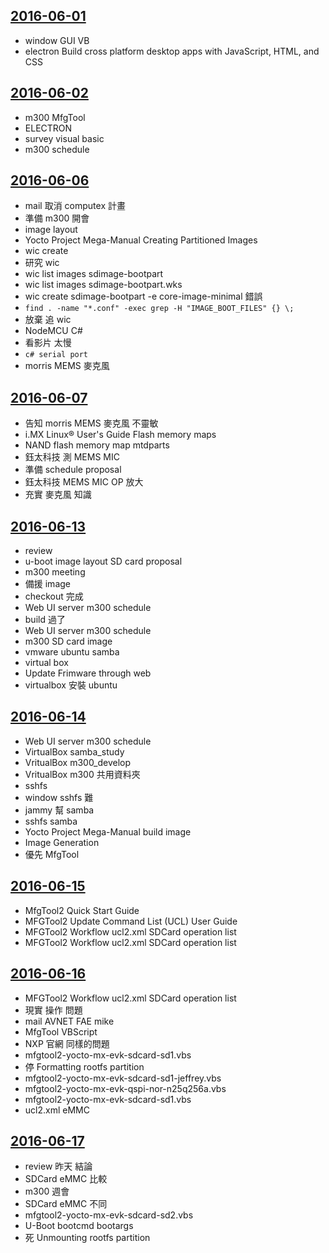 [2016-06-01](https://github.com/silenceuncrio/diary/wiki/20160601_jeffrey)
---
- window GUI  VB
- electron Build cross platform desktop apps with JavaScript, HTML, and CSS

[2016-06-02](https://github.com/silenceuncrio/diary/wiki/20160602_jeffrey)
---
- m300 MfgTool  
- ELECTRON
- survey visual basic
- m300 schedule  

[2016-06-06](https://github.com/silenceuncrio/diary/wiki/20160606_jeffrey)
---
- mail 取消 computex 計畫
- 準備 m300 開會
- image layout
- Yocto Project Mega-Manual Creating Partitioned Images
- wic create
- 研究 wic
- wic list images sdimage-bootpart
- wic list images sdimage-bootpart.wks
- wic create sdimage-bootpart -e core-image-minimal 錯誤
- `find . -name "*.conf" -exec grep -H "IMAGE_BOOT_FILES" {} \;`
- 放棄 追 wic
- NodeMCU C#
- 看影片 太慢  
- `c# serial port`
- morris MEMS 麥克風


[2016-06-07](https://github.com/silenceuncrio/diary/wiki/20160607_jeffrey)
---
- 告知 morris MEMS 麥克風 不靈敏
- i.MX Linux® User's Guide Flash memory maps
- NAND flash memory map mtdparts
- 鈺太科技 測 MEMS MIC  
- 準備 schedule proposal
- 鈺太科技 MEMS MIC OP 放大  
- 充實 麥克風 知識

[2016-06-13](https://github.com/silenceuncrio/diary/wiki/20160613_jeffrey)
---
- review
- u-boot image layout SD card proposal
- m300 meeting
- 備援 image
- checkout 完成
- Web UI server m300 schedule
- build 過了
- Web UI server m300 schedule
- m300 SD card image
- vmware ubuntu samba  
- virtual box
- Update Frimware through web
- virtualbox 安裝 ubuntu

[2016-06-14](https://github.com/silenceuncrio/diary/wiki/20160614_jeffrey)
---
- Web UI server m300 schedule
- VirtualBox samba_study
- VritualBox m300_develop
- VritualBox m300 共用資料夾
- sshfs
- window sshfs 難
- jammy 幫 samba
- sshfs samba
- Yocto Project Mega-Manual build image
- Image Generation
- 優先 MfgTool

[2016-06-15](https://github.com/silenceuncrio/diary/wiki/20160615_jeffrey)
---
- MfgTool2 Quick Start Guide
- MFGTool2 Update Command List (UCL) User Guide
- MFGTool2 Workflow ucl2.xml SDCard operation list
- MFGTool2 Workflow ucl2.xml SDCard operation list

[2016-06-16](https://github.com/silenceuncrio/diary/wiki/20160616_jeffrey)
---
- MFGTool2 Workflow ucl2.xml SDCard operation list
- 現實 操作 問題
- mail AVNET FAE mike
- MfgTool VBScript
- NXP 官網 同樣的問題
- mfgtool2-yocto-mx-evk-sdcard-sd1.vbs 
- 停 Formatting rootfs partition
- mfgtool2-yocto-mx-evk-sdcard-sd1-jeffrey.vbs
- mfgtool2-yocto-mx-evk-qspi-nor-n25q256a.vbs
- mfgtool2-yocto-mx-evk-sdcard-sd1.vbs
- ucl2.xml eMMC

[2016-06-17](https://github.com/silenceuncrio/diary/wiki/20160617_jeffrey)
---
- review 昨天 結論
- SDCard eMMC 比較
- m300 週會
- SDCard eMMC 不同
- mfgtool2-yocto-mx-evk-sdcard-sd2.vbs
- U-Boot bootcmd bootargs
- 死 Unmounting rootfs partition



